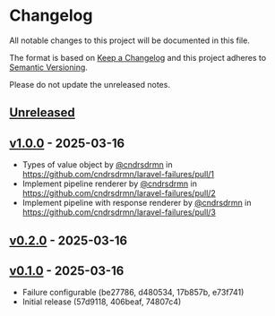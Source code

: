 # Changelog

All notable changes to this project will be documented in this file.

The format is based on [Keep a Changelog](http://keepachangelog.com/)
and this project adheres to [Semantic Versioning](http://semver.org/).

Please do not update the unreleased notes.

## [Unreleased](https://github.com/cndrsdrmn/laravel-failures/compare/v1.0.0...HEAD)

## [v1.0.0](https://github.com/cndrsdrmn/laravel-failures/compare/v0.2.0...v1.0.0) - 2025-03-16

* Types of value object by [@cndrsdrmn](https://github.com/cndrsdrmn) in https://github.com/cndrsdrmn/laravel-failures/pull/1
* Implement pipeline renderer by [@cndrsdrmn](https://github.com/cndrsdrmn) in https://github.com/cndrsdrmn/laravel-failures/pull/2
* Implement pipeline with response renderer by [@cndrsdrmn](https://github.com/cndrsdrmn) in https://github.com/cndrsdrmn/laravel-failures/pull/3

## [v0.2.0](https://github.com/cndrsdrmn/laravel-failures/compare/v0.1.0...v0.2.0) - 2025-03-16

<!-- Content should be placed here -->
## [v0.1.0](https://github.com/cndrsdrmn/laravel-failures/commits/v0.1.0) - 2025-03-16

* Failure configurable (be27786, d480534, 17b857b, e73f741)
* Initial release (57d9118, 406beaf, 74807c4)
